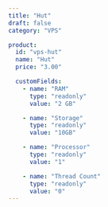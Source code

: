 ```yaml
---
title: "Hut"
draft: false
category: "VPS"

product:
  id: "vps-hut"
  name: "Hut"
  price: "3.00"

  customFields:
    - name: "RAM"
      type: "readonly"
      value: "2 GB"

    - name: "Storage"
      type: "readonly"
      value: "10GB"

    - name: "Processor"
      type: "readonly"
      value: "1"

    - name: "Thread Count"
      type: "readonly"
      value: "0"
---
```


